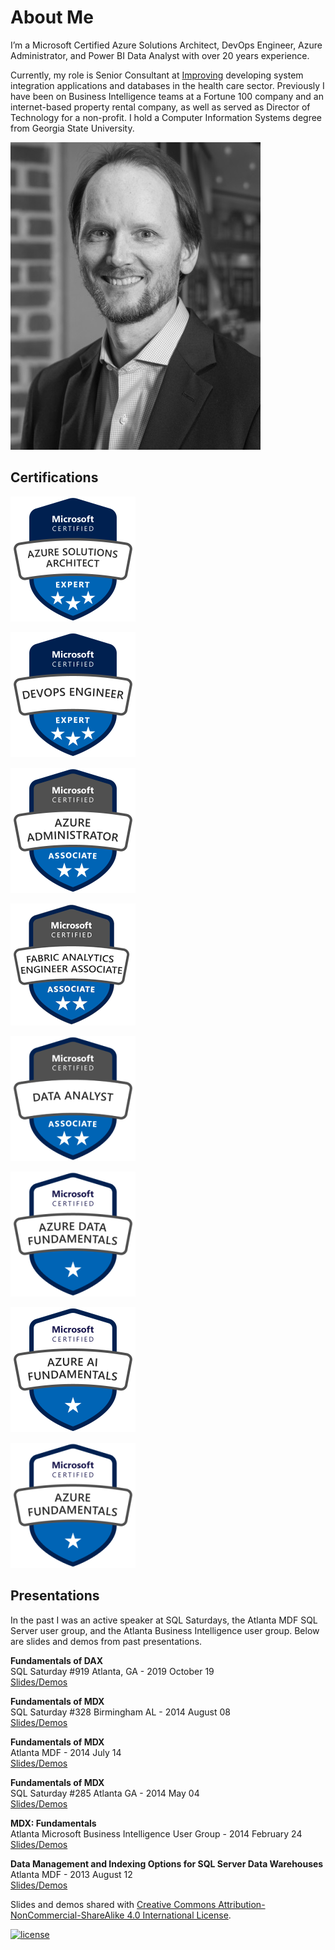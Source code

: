 # About Me

I’m a Microsoft Certified Azure Solutions Architect, DevOps Engineer, Azure Administrator, and Power BI Data Analyst with over 20 years experience.

Currently, my role is Senior Consultant at [Improving](https://improvingatlanta.com/) developing system integration applications and databases in the health care sector. Previously I have been on Business Intelligence teams at a Fortune 100 company and an internet-based property rental company, as well as served as Director of Technology for a non-profit. I hold a Computer Information Systems degree from Georgia State University.

![Lance England profile picture](/assets/img/lance_england.jpg)

## Certifications

<div id="badges">

[![Microsoft Certified: Azure Solutions Architect Expert](assets/img/azure-solutions-architect-200px.png)](https://learn.microsoft.com/en-us/users/lance-england/credentials/f66560008c4ea5b6)

[![Microsoft Certified: DevOps Engineer Expert](assets/img/devops-engineer-200px.png)](https://learn.microsoft.com/en-us/users/lance-england/credentials/d3b9b95b893555ee)

</div>

<div id="badges">

[![Microsoft Certified: Azure Administrator Associate](assets/img/azure-administrator-200px.png)](https://learn.microsoft.com/en-us/users/lance-england/credentials/d19421d571129cd6)

[![Microsoft Certified: Fabric Analytics Engineer Associate](assets/img/fabric-analytics-engineer-associate-200px.png)](https://learn.microsoft.com/api/credentials/share/en-us/lance-england/D0345C56D62FEE7E)

[![Microsoft Certified: Data Analyst Associate](assets/img/data-analyst-200px.png)](https://learn.microsoft.com/en-us/users/lance-england/credentials/e1923498e2987613)

</div>

<div id="badges">

[![Microsoft Certified: Microsoft Azure Data Fundamentals](assets/img/azure-data-fundamentals-200px.png)](https://learn.microsoft.com/en-us/users/lance-england/credentials/326f0e59d9d5d7e3)

[![Microsoft Certified: Microsoft Azure AI Fundamentals](assets/img/azure-ai-fundamentals-200px.png)](https://learn.microsoft.com/en-us/users/lance-england/credentials/87aa3231af2328d7)

[![Microsoft Certified: Microsoft Azure Fundamentals](assets/img/azure-fundamentals-200px.png)](https://learn.microsoft.com/en-us/users/lance-england/credentials/69ddba404609e140)

</div>

## Presentations

In the past I was an active speaker at SQL Saturdays, the Atlanta MDF SQL Server user group, and the Atlanta Business Intelligence user group. Below are slides and demos from past presentations.

**Fundamentals of DAX**  
SQL Saturday #919 Atlanta, GA - 2019 October 19  
[Slides/Demos](/assets/presentations/dax_fundamentals_sqlsat919.zip)

**Fundamentals of MDX**  
SQL Saturday #328 Birmingham AL - 2014 August 08  
[Slides/Demos](/assets/presentations/fundamentals_of_mdx_sqlsat328.zip)

**Fundamentals of MDX**  
Atlanta MDF - 2014 July 14  
[Slides/Demos](/assets/presentations/fundamentals_of_mdx_atlantamdf.zip)

**Fundamentals of MDX**  
SQL Saturday #285 Atlanta GA - 2014 May 04  
[Slides/Demos](/assets/presentations/fundamentals_of_mdx_sqlsat285.zip)

**MDX: Fundamentals**  
Atlanta Microsoft Business Intelligence User Group - 2014 February 24  
[Slides/Demos](/assets/presentations/mdx_fundamentals_atlantabi.zip)

**Data Management and Indexing Options for SQL Server Data Warehouses**  
Atlanta MDF - 2013 August 12  
[Slides/Demos](/assets/presentations/data_mgmt_atlantamdf.zip)

Slides and demos shared with [Creative Commons Attribution-NonCommercial-ShareAlike 4.0 International License](http://creativecommons.org/licenses/by-nc-sa/4.0/).

[![license](https://i.creativecommons.org/l/by-nc-sa/4.0/88x31.png)](http://creativecommons.org/licenses/by-nc-sa/4.0/)
